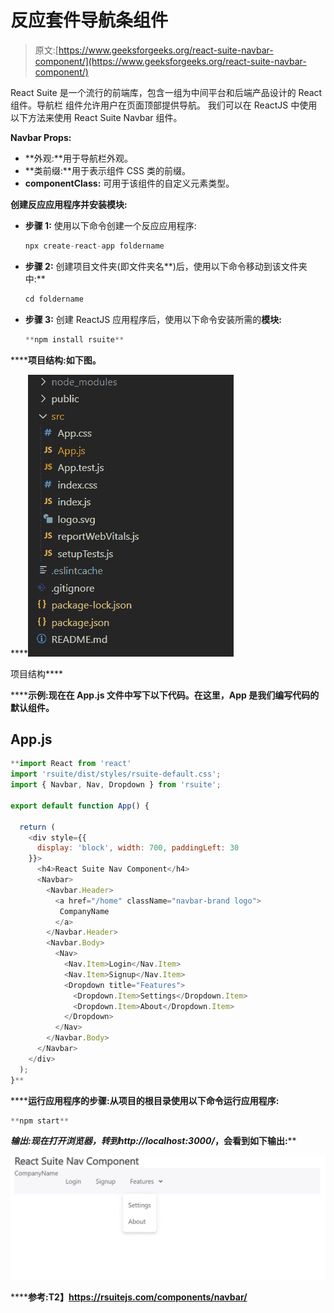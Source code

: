 # 反应套件导航条组件

> 原文:[https://www.geeksforgeeks.org/react-suite-navbar-component/](https://www.geeksforgeeks.org/react-suite-navbar-component/)

React Suite 是一个流行的前端库，包含一组为中间平台和后端产品设计的 React 组件。导航栏  组件允许用户在页面顶部提供导航。  我们可以在 ReactJS 中使用以下方法来使用 React Suite Navbar 组件。

**Navbar Props:**

*   **外观:**用于导航栏外观。
*   **类前缀:**用于表示组件 CSS 类的前缀。
*   **componentClass:** 可用于该组件的自定义元素类型。

**创建反应应用程序并安装模块:**

*   **步骤 1:** 使用以下命令创建一个反应应用程序:

    ```jsx
    npx create-react-app foldername
    ```

*   **步骤 2:** 创建项目文件夹(即文件夹名**)后，使用以下命令移动到该文件夹中:**

    ```jsx
    cd foldername
    ```

*   **步骤 3:** 创建 ReactJS 应用程序后，使用以下命令安装所需的****模块:****

    ```jsx
    **npm install rsuite**
    ```

******项目结构:**如下图。****

****![](img/f04ae0d8b722a9fff0bd9bd138b29c23.png)

项目结构**** 

******示例:**现在在 **App.js** 文件中写下以下代码。在这里，App 是我们编写代码的默认组件。****

## ****App.js****

```jsx
**import React from 'react'
import 'rsuite/dist/styles/rsuite-default.css';
import { Navbar, Nav, Dropdown } from 'rsuite';

export default function App() {

  return (
    <div style={{
      display: 'block', width: 700, paddingLeft: 30
    }}>
      <h4>React Suite Nav Component</h4>
      <Navbar>
        <Navbar.Header>
          <a href="/home" className="navbar-brand logo">
           CompanyName
          </a>
        </Navbar.Header>
        <Navbar.Body>
          <Nav>
            <Nav.Item>Login</Nav.Item>
            <Nav.Item>Signup</Nav.Item>
            <Dropdown title="Features">
              <Dropdown.Item>Settings</Dropdown.Item>
              <Dropdown.Item>About</Dropdown.Item>
            </Dropdown>
          </Nav>
        </Navbar.Body>
      </Navbar>
    </div>
  );
}**
```

******运行应用程序的步骤:**从项目的根目录使用以下命令运行应用程序:****

```jsx
**npm start**
```

******输出:**现在打开浏览器，转到***http://localhost:3000/***，会看到如下输出:****

****![](img/b33b0eb1bd46bb31d857685e834eab1b.png)****

******参考:**T2】https://rsuitejs.com/components/navbar/****